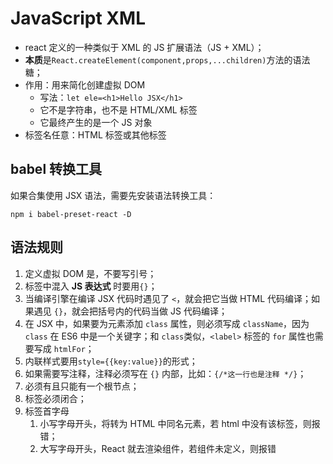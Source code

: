 # JavaScript XML

- react 定义的一种类似于 XML 的 JS 扩展语法（JS + XML）；
- **本质**是`React.createElement(component,props,...children)`方法的语法糖；
- 作用：用来简化创建虚拟 DOM
  - 写法：`let ele=<h1>Hello JSX</h1>`
  - 它不是字符串，也不是 HTML/XML 标签
  - 它最终产生的是一个 JS 对象
- 标签名任意：HTML 标签或其他标签

## babel 转换工具

如果合集使用 JSX 语法，需要先安装语法转换工具：

```
npm i babel-preset-react -D
```

## 语法规则

1. 定义虚拟 DOM 是，不要写引号；
2. 标签中混入 **JS 表达式** 时要用`{}`；
3. 当编译引擎在编译 JSX 代码时遇见了 `<`，就会把它当做 HTML 代码编译；如果遇见 `{}`，就会把括号内的代码当做 JS 代码编译；
4. 在 JSX 中，如果要为元素添加 `class` 属性，则必须写成 `className`，因为 `class` 在 ES6 中是一个关键字；和 `class`类似，`<label>` 标签的 `for` 属性也需要写成 `htmlFor`；
5. 内联样式要用`style={{key:value}}`的形式；
6. 如果需要写注释，注释必须写在 `{}` 内部，比如：`{/*这一行也是注释 */}`；
7. 必须有且只能有一个根节点；
8. 标签必须闭合；
9. 标签首字母
   1. 小写字母开头，将转为 HTML 中同名元素，若 html 中没有该标签，则报错；
   2. 大写字母开头，React 就去渲染组件，若组件未定义，则报错
